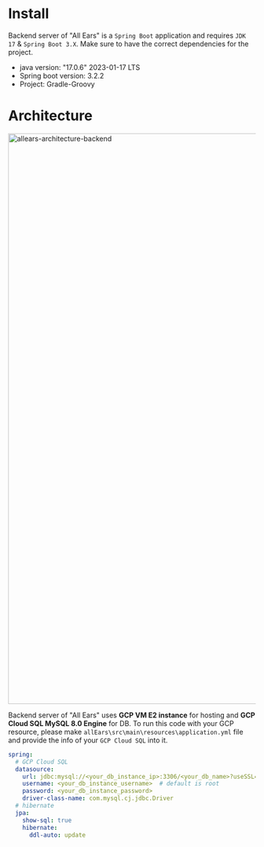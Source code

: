 # Install
Backend server of "All Ears" is a `Spring Boot` application and requires `JDK 17` & `Spring Boot 3.X`. Make sure to have the correct dependencies for the project.
- java version: "17.0.6" 2023-01-17 LTS
- Spring boot version: 3.2.2
- Project: Gradle-Groovy

# Architecture
<img width="1162" alt="allears-architecture-backend" src="https://github.com/TeamAllways-AllEars/All-Ears_Server/assets/89632139/3c5d2b2f-0bda-4af1-b684-02449a931bfd">

Backend server of "All Ears" uses **GCP VM E2 instance** for hosting and **GCP Cloud SQL MySQL 8.0 Engine** for DB. 
To run this code with your GCP resource, please make `allEars\src\main\resources\application.yml` file and provide the info of your `GCP Cloud SQL` into it. 

```yaml
spring:
  # GCP Cloud SQL
  datasource:
    url: jdbc:mysql://<your_db_instance_ip>:3306/<your_db_name>?useSSL=false&characterEncoding=UTF-8&serverTimezone=UTC
    username: <your_db_instance_username>  # default is root
    password: <your_db_instance_password>
    driver-class-name: com.mysql.cj.jdbc.Driver
  # hibernate
  jpa:
    show-sql: true
    hibernate:
      ddl-auto: update
```
